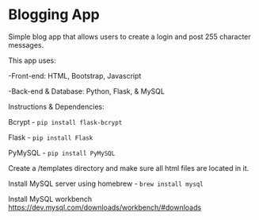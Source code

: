 # Blogging App

Simple blog app that allows users to create a login and post 255 character messages.

This app uses:

-Front-end: HTML, Bootstrap, Javascript

-Back-end & Database: Python, Flask, & MySQL

Instructions & Dependencies:

Bcrypt - `pip install flask-bcrypt`

Flask - `pip install Flask`

PyMySQL - `pip install PyMySQL`

Create a /templates directory and make sure all html files are located in it.

Install MySQL server using homebrew - `brew install mysql`

Install MySQL workbench https://dev.mysql.com/downloads/workbench/#downloads


